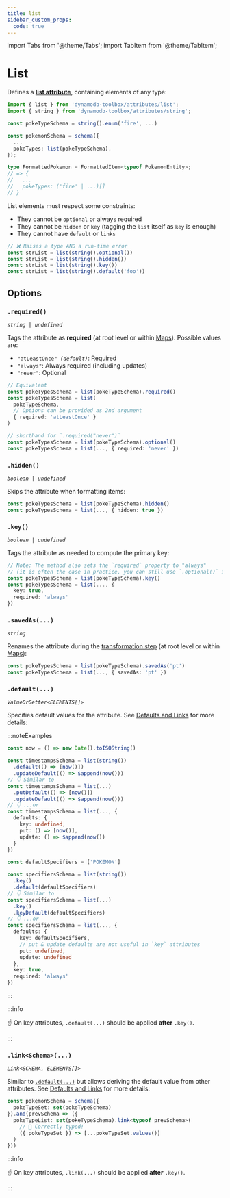 ```yaml
---
title: list
sidebar_custom_props:
  code: true
---
```


import Tabs from '@theme/Tabs';
import TabItem from '@theme/TabItem';

# List

Defines a [**list attribute**](https://docs.aws.amazon.com/amazondynamodb/latest/developerguide/HowItWorks.NamingRulesDataTypes.html#HowItWorks.DataTypes), containing elements of any type:

```ts
import { list } from 'dynamodb-toolbox/attributes/list';
import { string } from 'dynamodb-toolbox/attributes/string';

const pokeTypeSchema = string().enum('fire', ...)

const pokemonSchema = schema({
  ...
  pokeTypes: list(pokeTypeSchema),
});

type FormattedPokemon = FormattedItem<typeof PokemonEntity>;
// => {
//   ...
//   pokeTypes: ('fire' | ...)[]
// }
```

List elements must respect some constraints:

- They cannot be `optional` or always required
- They cannot be `hidden` or `key` (tagging the `list` itself as `key` is enough)
- They cannot have `default` or `links`

```ts
// ❌ Raises a type AND a run-time error
const strList = list(string().optional())
const strList = list(string().hidden())
const strList = list(string().key())
const strList = list(string().default('foo'))
```

## Options

### `.required()`

<p style={{ marginTop: '-15px' }}><i><code>string | undefined</code></i></p>

Tags the attribute as **required** (at root level or within [Maps](../11-map/index.md)). Possible values are:

- <code>"atLeastOnce" <i>(default)</i></code>: Required
- `"always"`: Always required (including updates)
- `"never"`: Optional

```ts
// Equivalent
const pokeTypesSchema = list(pokeTypeSchema).required()
const pokeTypesSchema = list(
  pokeTypeSchema,
  // Options can be provided as 2nd argument
  { required: 'atLeastOnce' }
)

// shorthand for `.required("never")`
const pokeTypesSchema = list(pokeTypeSchema).optional()
const pokeTypesSchema = list(..., { required: 'never' })
```

### `.hidden()`

<p style={{ marginTop: '-15px' }}><i><code>boolean | undefined</code></i></p>

Skips the attribute when formatting items:

```ts
const pokeTypesSchema = list(pokeTypeSchema).hidden()
const pokeTypesSchema = list(..., { hidden: true })
```

### `.key()`

<p style={{ marginTop: '-15px' }}><i><code>boolean | undefined</code></i></p>

Tags the attribute as needed to compute the primary key:

```ts
// Note: The method also sets the `required` property to "always"
// (it is often the case in practice, you can still use `.optional()` if needed)
const pokeTypesSchema = list(pokeTypeSchema).key()
const pokeTypesSchema = list(..., {
  key: true,
  required: 'always'
})
```

### `.savedAs(...)`

<p style={{ marginTop: '-15px' }}><i><code>string</code></i></p>

Renames the attribute during the [transformation step](../14-actions/1-parse.md) (at root level or within [Maps](../11-map/index.md)):

```ts
const pokeTypesSchema = list(pokeTypeSchema).savedAs('pt')
const pokeTypesSchema = list(..., { savedAs: 'pt' })
```

### `.default(...)`

<p style={{ marginTop: '-15px' }}><i><code>ValueOrGetter&lt;ELEMENTS[]&gt;</code></i></p>

Specifies default values for the attribute. See [Defaults and Links](../3-defaults-and-links/index.md) for more details:

:::noteExamples

<Tabs>
<TabItem value="put-update" label="Put/Update">

```ts
const now = () => new Date().toISOString()

const timestampsSchema = list(string())
  .default(() => [now()])
  .updateDefault(() => $append(now()))
// 👇 Similar to
const timestampsSchema = list(...)
  .putDefault(() => [now()])
  .updateDefault(() => $append(now()))
// 👇 ...or
const timestampsSchema = list(..., {
  defaults: {
    key: undefined,
    put: () => [now()],
    update: () => $append(now())
  }
})
```

</TabItem>
<TabItem value="key" label="Key">

```ts
const defaultSpecifiers = ['POKEMON']

const specifiersSchema = list(string())
  .key()
  .default(defaultSpecifiers)
// 👇 Similar to
const specifiersSchema = list(...)
  .key()
  .keyDefault(defaultSpecifiers)
// 👇 ...or
const specifiersSchema = list(..., {
  defaults: {
    key: defaultSpecifiers,
    // put & update defaults are not useful in `key` attributes
    put: undefined,
    update: undefined
  },
  key: true,
  required: 'always'
})
```

</TabItem>
</Tabs>

:::

:::info

☝️ On key attributes, `.default(...)` should be applied **after** `.key()`.

:::

### `.link<Schema>(...)`

<p style={{ marginTop: '-15px' }}><i><code>Link&lt;SCHEMA, ELEMENTS[]&gt;</code></i></p>

Similar to [`.default(...)`](#default) but allows deriving the default value from other attributes. See [Defaults and Links](../3-defaults-and-links/index.md) for more details:

```ts
const pokemonSchema = schema({
  pokeTypeSet: set(pokeTypeSchema)
}).and(prevSchema => ({
  pokeTypeList: set(pokeTypeSchema).link<typeof prevSchema>(
    // 🙌 Correctly typed!
    ({ pokeTypeSet }) => [...pokeTypeSet.values()]
  )
}))
```

:::info

☝️ On key attributes, `.link(...)` should be applied **after** `.key()`.

:::
